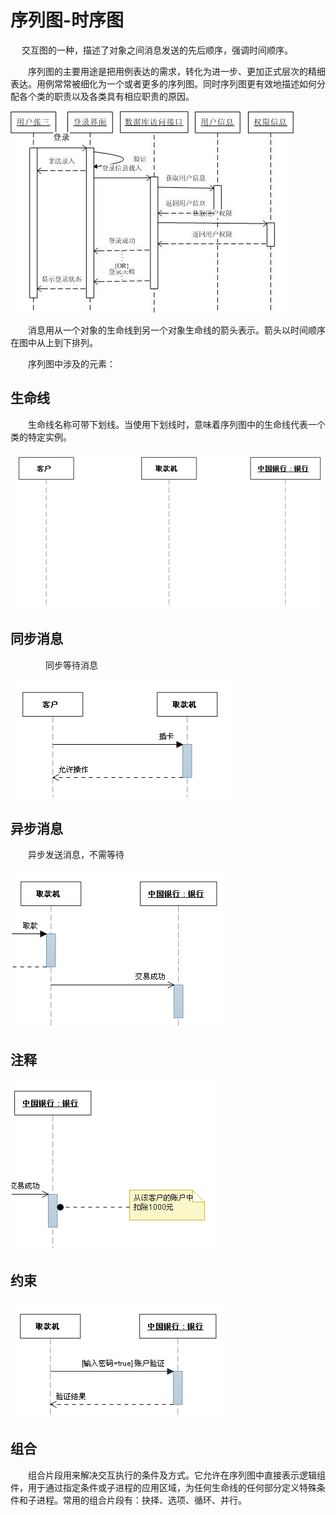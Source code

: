# 序列图-时序图

　 交互图的一种，描述了对象之间消息发送的先后顺序，强调时间顺序。

　　序列图的主要用途是把用例表达的需求，转化为进一步、更加正式层次的精细表达。用例常常被细化为一个或者更多的序列图。同时序列图更有效地描述如何分配各个类的职责以及各类具有相应职责的原因。

![img](img/v2-829fee2de2aca828b017dff946f93446_720w.jpg)



　　消息用从一个对象的生命线到另一个对象生命线的箭头表示。箭头以时间顺序在图中从上到下排列。

　　序列图中涉及的元素：

## 生命线

　　生命线名称可带下划线。当使用下划线时，意味着序列图中的生命线代表一个类的特定实例。

![img](img/v2-d47cd6056ec3a63ed0f0903a0e2eb98d_720w.jpg)



## 同步消息

　　　　同步等待消息

![img](img/v2-8e96c1aaa07823cb9c70dc6fd8b310c9_720w.jpg)

## 异步消息

　　异步发送消息，不需等待

![img](img/v2-e7dd1348b9873ca38013b581e6606847_720w.jpg)

## 注释

![img](img/v2-f3364acd4c6f7e65b0c46791bbad1d69_720w.jpg)

## 约束

![img](img/v2-0a3b9a94f8142bed5d19bb1183086f85_720w.jpg)

## 组合　　

　　组合片段用来解决交互执行的条件及方式。它允许在序列图中直接表示逻辑组件，用于通过指定条件或子进程的应用区域，为任何生命线的任何部分定义特殊条件和子进程。常用的组合片段有：抉择、选项、循环、并行。